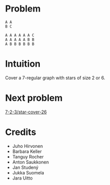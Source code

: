 # Problem

    A A
    B C

    A A A A A A C
    A A A A A B B
    A B B B B B B

# Intuition

Cover a 7-regular graph with stars of size 2 or 6.

# Next problem

[7-2-3/star-cover-26](../7-2-3/star-cover-26.md)

# Credits

- Juho Hirvonen
- Barbara Keller
- Tanguy Rocher
- Anton Saukkonen
- Jan Studený
- Jukka Suomela
- Jara Uitto
